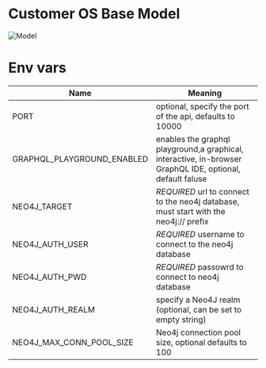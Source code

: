 # Customer OS Base Model
![Model](Customer%20Os%20Base%20model.png)

# Env vars
| Name                       | Meaning                                                                                                  |
|----------------------------|----------------------------------------------------------------------------------------------------------|
| PORT                       | optional, specify the port of the api, defaults to 10000                                                  |
| GRAPHQL_PLAYGROUND_ENABLED | enables the graphql playground,a graphical, interactive, in-browser GraphQL IDE, optional, default faluse |
| NEO4J_TARGET               | *REQUIRED* url to connect to the neo4j database, must start with the neo4j:// prefix                     |
| NEO4J_AUTH_USER            | *REQUIRED* username to connect to the neo4j database                                                     |
| NEO4J_AUTH_PWD             | *REQUIRED* passowrd to connect to neo4j database                                                         |
| NEO4J_AUTH_REALM           | specify a Neo4J realm (optional, can be set to empty string)                                             |
| NEO4J_MAX_CONN_POOL_SIZE   | Neo4j connection pool size, optional defaults to 100                                                     |
